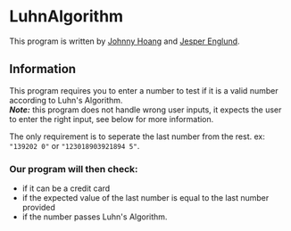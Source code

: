 # LuhnAlgorithm

This program is written by [Johnny Hoang](https://github.com/flaakan) and [Jesper Englund](https://github.com/englundjesper).

## Information

This program requires you to enter a number to test if it is a valid number according to Luhn's Algorithm.  
**_Note:_** this program does not handle wrong user inputs, it expects the user to enter the right input, see below for more information.

The only requirement is to seperate the last number from the rest. ex: `"139202 0"` or `"123018903921894 5"`.  

 ### Our program will then check:
* if it can be a credit card 
* if the expected value of the last number is equal to the last number provided
* if the number passes Luhn's Algorithm.
